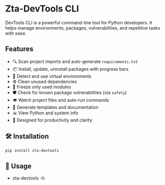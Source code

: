 # Zta-DevTools CLI

DevTools CLI is a powerful command-line tool for Python developers. It helps manage environments, packages, vulnerabilities, and repetitive tasks with ease.

## Features

- 🔍 Scan project imports and auto-generate `requirements.txt`
- 📦 Install, update, uninstall packages with progress bars
- 🧪 Detect and use virtual environments
- ♻️ Clean unused dependencies
- 📄 Freeze only used modules
- 🛡️ Check for known package vulnerabilities (via `safety`)
- 👁️ Watch project files and auto-run commands
- 🧰 Generate templates and documentation
- 📊 View Python and system info
- 🔭 Designed for productivity and clarity

## 🛠️ Installation

```bash
pip install zta-devtools
```

## 🚀 Usage

- zta-devtools -h

